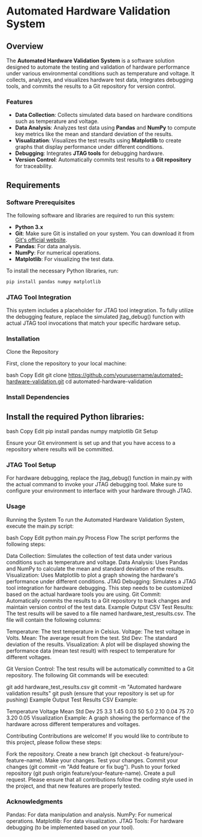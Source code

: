 # Automated Hardware Validation System

## Overview
The **Automated Hardware Validation System** is a software solution designed to automate the testing and validation of hardware performance under various environmental conditions such as temperature and voltage. It collects, analyzes, and visualizes hardware test data, integrates debugging tools, and commits the results to a Git repository for version control. 

### Features
- **Data Collection**: Collects simulated data based on hardware conditions such as temperature and voltage.
- **Data Analysis**: Analyzes test data using **Pandas** and **NumPy** to compute key metrics like the mean and standard deviation of the results.
- **Visualization**: Visualizes the test results using **Matplotlib** to create graphs that display performance under different conditions.
- **Debugging**: Integrates **JTAG tools** for debugging hardware.
- **Version Control**: Automatically commits test results to a **Git repository** for traceability.

## Requirements

### Software Prerequisites
The following software and libraries are required to run this system:

- **Python 3.x**
- **Git**: Make sure Git is installed on your system. You can download it from [Git's official website](https://git-scm.com/).
- **Pandas**: For data analysis.
- **NumPy**: For numerical operations.
- **Matplotlib**: For visualizing the test data.

To install the necessary Python libraries, run:

```bash
pip install pandas numpy matplotlib
```

### JTAG Tool Integration
This system includes a placeholder for JTAG tool integration. To fully utilize the debugging feature, replace the simulated jtag_debug() function with actual JTAG tool invocations that match your specific hardware setup.

### Installation
Clone the Repository

First, clone the repository to your local machine:

bash
Copy
Edit
git clone https://github.com/yourusername/automated-hardware-validation.git
cd automated-hardware-validation
### Install Dependencies

## Install the required Python libraries:

bash
Copy
Edit
pip install pandas numpy matplotlib
Git Setup

Ensure your Git environment is set up and that you have access to a repository where results will be committed.

### JTAG Tool Setup

For hardware debugging, replace the jtag_debug() function in main.py with the actual command to invoke your JTAG debugging tool. Make sure to configure your environment to interface with your hardware through JTAG.

### Usage
Running the System
To run the Automated Hardware Validation System, execute the main.py script:

bash
Copy
Edit
python main.py
Process Flow
The script performs the following steps:

Data Collection: Simulates the collection of test data under various conditions such as temperature and voltage.
Data Analysis: Uses Pandas and NumPy to calculate the mean and standard deviation of the results.
Visualization: Uses Matplotlib to plot a graph showing the hardware's performance under different conditions.
JTAG Debugging: Simulates a JTAG tool integration for hardware debugging. This step needs to be customized based on the actual hardware tools you are using.
Git Commit: Automatically commits the results to a Git repository to track changes and maintain version control of the test data.
Example Output
CSV Test Results: The test results will be saved to a file named hardware_test_results.csv. The file will contain the following columns:

Temperature: The test temperature in Celsius.
Voltage: The test voltage in Volts.
Mean: The average result from the test.
Std Dev: The standard deviation of the results.
Visualization: A plot will be displayed showing the performance data (mean test result) with respect to temperature for different voltages.

Git Version Control: The test results will be automatically committed to a Git repository. The following Git commands will be executed:

git add hardware_test_results.csv
git commit -m "Automated hardware validation results"
git push (ensure that your repository is set up for pushing)
Example Output
Test Results CSV Example:

Temperature	Voltage	Mean	Std Dev
25	3.3	1.45	0.03
50	5.0	2.10	0.04
75	7.0	3.20	0.05
Visualization Example: A graph showing the performance of the hardware across different temperatures and voltages.

Contributing
Contributions are welcome! If you would like to contribute to this project, please follow these steps:

Fork the repository.
Create a new branch (git checkout -b feature/your-feature-name).
Make your changes.
Test your changes.
Commit your changes (git commit -m "Add feature or fix bug").
Push to your forked repository (git push origin feature/your-feature-name).
Create a pull request.
Please ensure that all contributions follow the coding style used in the project, and that new features are properly tested.

### Acknowledgments
Pandas: For data manipulation and analysis.
NumPy: For numerical operations.
Matplotlib: For data visualization.
JTAG Tools: For hardware debugging (to be implemented based on your tool).
